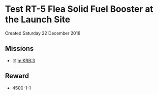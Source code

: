 # Test RT-5 Flea Solid Fuel Booster at the Launch Site
Created Saturday 22 December 2018

Missions
--------

* ☑ [m:KRB:3](../m/KRB/3.markdown)


Reward
------

* 4500-1-1


